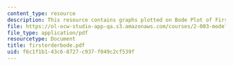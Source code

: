 ```yaml
---
content_type: resource
description: This resource contains graphs plotted on Bode Plot of First Order System.
file: https://ol-ocw-studio-app-qa.s3.amazonaws.com/courses/2-003-modeling-dynamics-and-control-i-spring-2005/f6c1f1b143c68727c937f049c2cf539f_firstorderbode.pdf
file_type: application/pdf
resourcetype: Document
title: firstorderbode.pdf
uid: f6c1f1b1-43c6-8727-c937-f049c2cf539f
---
```

